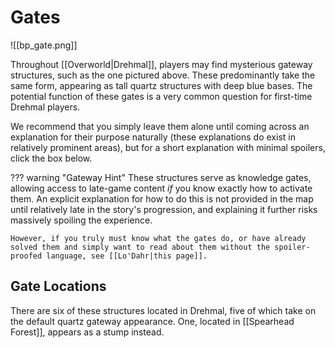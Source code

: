 # Gates

![[bp_gate.png]]

Throughout [[Overworld|Drehmal]], players may find mysterious gateway structures, such as the one pictured above. These predominantly take the same form, appearing as tall quartz structures with deep blue bases. The potential function of these gates is a very common question for first-time Drehmal players. 

We recommend that you simply leave them alone until coming across an explanation for their purpose naturally (these explanations do exist in relatively prominent areas), but for a short explanation with minimal spoilers, click the box below.

??? warning "Gateway Hint"
    These structures serve as knowledge gates, allowing access to late-game content *if* you know exactly how to activate them. An explicit explanation for how to do this is not provided in the map until relatively late in the story's progression, and explaining it further risks massively spoiling the experience.

    However, if you truly must know what the gates do, or have already solved them and simply want to read about them without the spoiler-proofed language, see [[Lo'Dahr|this page]].

## Gate Locations

There are six of these structures located in Drehmal, five of which take on the default quartz gateway appearance. One, located in [[Spearhead Forest]], appears as a stump instead.